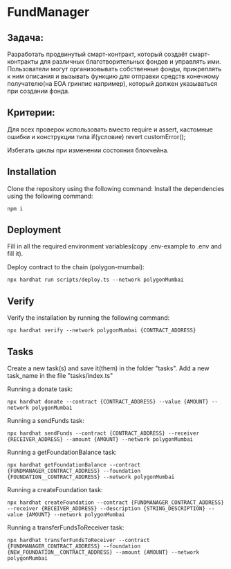 # FundManager

## Задача:
Разработать продвинутый смарт-контракт, который создаёт смарт-контракты для различных благотворительных фондов и управлять ими. 
Пользователи могут организовывать собственные фонды, прикреплять к ним описания и вызывать функцию для отправки средств конечному получателю(на EOA гринпис например), который должен указываться при создании фонда.
## Критерии:
Для всех проверок использовать вместо require и assert, кастомные ошибки и конструкции типа if(условие) revert customError();

Избегать циклы при изменении состояния блокчейна.

## Installation

Clone the repository using the following command:
Install the dependencies using the following command:
```shell
npm i
```

## Deployment

Fill in all the required environment variables(copy .env-example to .env and fill it). 

Deploy contract to the chain (polygon-mumbai):
```shell
npx hardhat run scripts/deploy.ts --network polygonMumbai
```

## Verify

Verify the installation by running the following command:
```shell
npx hardhat verify --network polygonMumbai {CONTRACT_ADDRESS}
```

## Tasks

Create a new task(s) and save it(them) in the folder "tasks". Add a new task_name in the file "tasks/index.ts"

Running a donate task:
```shell
npx hardhat donate --contract {CONTRACT_ADDRESS} --value {AMOUNT} --network polygonMumbai
```

Running a sendFunds task:
```shell
npx hardhat sendFunds --contract {CONTRACT_ADDRESS} --receiver {RECEIVER_ADDRESS} --amount {AMOUNT} --network polygonMumbai
```

Running a getFoundationBalance task:
```shell
npx hardhat getFoundationBalance --contract {FUNDMANAGER_CONTRACT_ADDRESS} --foundation {FOUNDATION__CONTRACT_ADDRESS} --network polygonMumbai
```

Running a createFoundation task:
```shell
npx hardhat createFoundation --contract {FUNDMANAGER_CONTRACT_ADDRESS} --receiver {RECEIVER_ADDRESS} --description {STRING_DESCRIPTION} --value {AMOUNT} --network polygonMumbai
```

Running a transferFundsToReceiver task:
```shell
npx hardhat transferFundsToReceiver --contract {FUNDMANAGER_CONTRACT_ADDRESS} --foundation {NEW_FOUNDATION__CONTRACT_ADDRESS} --amount {AMOUNT} --network polygonMumbai
```
